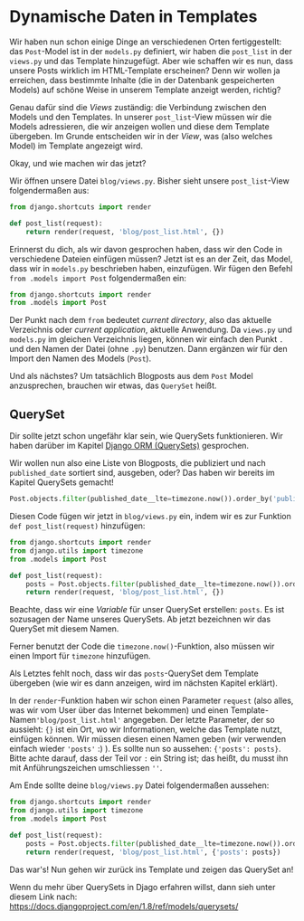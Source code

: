 # Dynamische Daten in Templates

Wir haben nun schon einige Dinge an verschiedenen Orten fertiggestellt: das `Post`-Model ist in der `models.py` definiert, wir haben die `post_list` in der `views.py` und das Template hinzugefügt. Aber wie schaffen wir es nun, dass unsere Posts wirklich im HTML-Template erscheinen? Denn wir wollen ja erreichen, dass bestimmte Inhalte (die in der Datenbank gespeicherten Models) auf schöne Weise in unserem Template anzeigt werden, richtig?

Genau dafür sind die *Views* zuständig: die Verbindung zwischen den Models und den Templates. In unserer `post_list`-View müssen wir die Models adressieren, die wir anzeigen wollen und diese dem Template übergeben. Im Grunde entscheiden wir in der *View*, was (also welches Model) im Template angezeigt wird.

Okay, und wie machen wir das jetzt?

Wir öffnen unsere Datei `blog/views.py`. Bisher sieht unsere `post_list`-View folgendermaßen aus:

```python
from django.shortcuts import render

def post_list(request):
    return render(request, 'blog/post_list.html', {})
```

Erinnerst du dich, als wir davon gesprochen haben, dass wir den Code in verschiedene Dateien einfügen müssen? Jetzt ist es an der Zeit, das Model, dass wir in `models.py` beschrieben haben, einzufügen. Wir fügen den Befehl `from .models import Post` folgendermaßen ein:

```python
from django.shortcuts import render
from .models import Post
```

Der Punkt nach dem `from` bedeutet *current directory*, also das aktuelle Verzeichnis oder *current application*, aktuelle Anwendung. Da `views.py` und `models.py` im gleichen Verzeichnis liegen, können wir einfach den Punkt `.` und den Namen der Datei (ohne `.py`) benutzen. Dann ergänzen wir für den Import den Namen des Models (`Post`).

Und als nächstes? Um tatsächlich Blogposts aus dem `Post` Model anzusprechen, brauchen wir etwas, das `QuerySet` heißt.

## QuerySet

Dir sollte jetzt schon ungefähr klar sein, wie QuerySets funktionieren. Wir haben darüber im Kapitel [Django ORM (QuerySets)](../django_orm/README.md) gesprochen.

Wir wollen nun also eine Liste von Blogposts, die publiziert und nach `published_date` sortiert sind, ausgeben, oder? Das haben wir bereits im Kapitel QuerySets gemacht!

```python
Post.objects.filter(published_date__lte=timezone.now()).order_by('published_date')
``` 

Diesen Code fügen wir jetzt in `blog/views.py` ein, indem wir es zur Funktion `def post_list(request)` hinzufügen:

```python
from django.shortcuts import render
from django.utils import timezone
from .models import Post

def post_list(request):
    posts = Post.objects.filter(published_date__lte=timezone.now()).order_by('published_date')
    return render(request, 'blog/post_list.html', {})
```

Beachte, dass wir eine *Variable* für unser QuerySet erstellen: `posts`. Es ist sozusagen der Name unseres QuerySets. Ab jetzt bezeichnen wir das QuerySet mit diesem Namen.

Ferner benutzt der Code die `timezone.now()`-Funktion, also müssen wir einen Import für `timezone` hinzufügen.

Als Letztes fehlt noch, dass wir das `posts`-QuerySet dem Template übergeben (wie wir es dann anzeigen, wird im nächsten Kapitel erklärt).

In der `render`-Funktion haben wir schon einen Parameter `request` (also alles, was wir vom User über das Internet bekommen) und einen Template-Namen`'blog/post_list.html'` angegeben. Der letzte Parameter, der so aussieht: `{}` ist ein Ort, wo wir Informationen, welche das Template nutzt, einfügen können. Wir müssen diesen einen Namen geben (wir verwenden einfach wieder `'posts'` :) ). Es sollte nun so aussehen: `{'posts': posts}`. Bitte achte darauf, dass der Teil vor `:` ein String ist; das heißt, du musst ihn mit Anführungszeichen umschliessen `''`.

Am Ende sollte deine `blog/views.py` Datei folgendermaßen aussehen:

```python
from django.shortcuts import render
from django.utils import timezone
from .models import Post

def post_list(request):
    posts = Post.objects.filter(published_date__lte=timezone.now()).order_by('published_date')
    return render(request, 'blog/post_list.html', {'posts': posts})
```

Das war's! Nun gehen wir zurück ins Template und zeigen das QuerySet an!

Wenn du mehr über QuerySets in Djago erfahren willst, dann sieh unter diesem Link nach: https://docs.djangoproject.com/en/1.8/ref/models/querysets/
